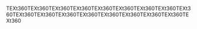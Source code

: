 TEXt360TEXt360TEXt360TEXt360TEXt360TEXt360TEXt360TEXt360TEXt360TEXt360TEXt360TEXt360TEXt360TEXt360TEXt360TEXt360TEXt360TEXt360

